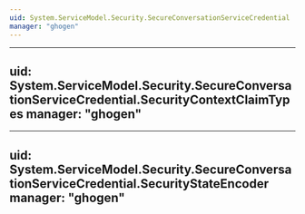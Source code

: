 ```yaml
---
uid: System.ServiceModel.Security.SecureConversationServiceCredential
manager: "ghogen"
---
```


---
uid: System.ServiceModel.Security.SecureConversationServiceCredential.SecurityContextClaimTypes
manager: "ghogen"
---

---
uid: System.ServiceModel.Security.SecureConversationServiceCredential.SecurityStateEncoder
manager: "ghogen"
---
